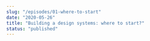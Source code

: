 ```yaml
---
slug: "/episodes/01-where-to-start"
date: "2020-05-26"
title: "Building a design systems: where to start?"
status: "published"
---
```

